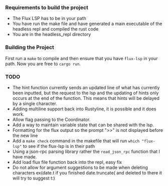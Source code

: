 ### Requirements to build the project
- The Flux LSP has to be in your path
- You have run the make file and have generated a main executable of the headless repl and compiled the rust code
- You are in the headless_repl directory


### Building the Project 
First run a `make` to compile and then ensure that you have `flux-lsp` in your path. Now you are free to `cargo run`.

### TODO
- The hint function currently sends an updated line of what has currently been inputted, but the request to the lsp and the updating of hints only occurs at the end of the function. This means that hints will be delayed by a single character.
- Adding multiline support back into Rustyline, it is possible and it does work.
- Allow flag passing to the Coordinator.
- Add a way to maintain variable state that can be shared with the lsp.
- Formatting for the flux output so the prompt ">>" is not displayed before the new line 
- Add a `make check` command in the makefile that will run `which "flux-lsp"` to see if the flux-lsp is in their path
- Using a json-rpc parsing library rather the `read_json_rpc` function that I have made.
- Add load flux file function back into the repl, easy fix
- Do not allow for argument suggestions to be made when deleting characters ex(date.t if you finished date.truncate( and deleted to there it will try to suggest t:)
